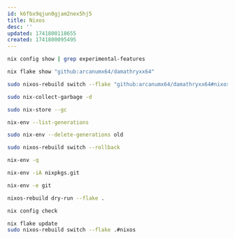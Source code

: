 ```yaml
---
id: k6fbx9qjun0gjam2nex5hj5
title: Nixos
desc: ''
updated: 1741800118655
created: 1741800095495
---
```


```sh
nix config show | grep experimental-features
```

```sh
nix flake show "github:arcanumx64/damathryxx64"
```

```sh
sudo nixos-rebuild switch --flake "github:arcanumx64/damathryxx64#nixos"
```

```sh
sudo nix-collect-garbage -d
```

```sh
sudo nix-store --gc
```

```sh
nix-env --list-generations
```

```sh
sudo nix-env --delete-generations old
```

```sh
sudo nixos-rebuild switch --rollback
```

```sh
nix-env -q
```

```sh
nix-env -iA nixpkgs.git
```

```sh
nix-env -e git
```

```sh
nixos-rebuild dry-run --flake .
```

```sh
nix config check
```

```sh
nix flake update
sudo nixos-rebuild switch --flake .#nixos
```
